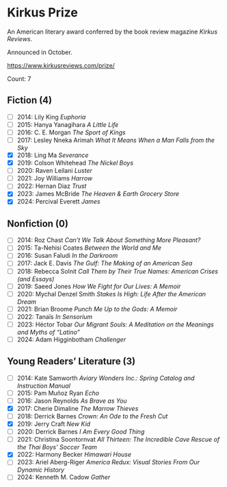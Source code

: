 # Kirkus Prize

An American literary award conferred by the book review magazine _Kirkus Reviews_.

Announced in October.

https://www.kirkusreviews.com/prize/

Count: 7

## Fiction (4)

- [ ] 2014: Lily King _Euphoria_
- [ ] 2015: Hanya Yanagihara _A Little Life_
- [ ] 2016: C. E. Morgan _The Sport of Kings_
- [ ] 2017: Lesley Nneka Arimah _What It Means When a Man Falls from the Sky_
- [x] 2018: Ling Ma _Severance_
- [x] 2019: Colson Whitehead _The Nickel Boys_
- [ ] 2020: Raven Leilani _Luster_
- [ ] 2021: Joy Williams _Harrow_
- [ ] 2022: Hernan Diaz _Trust_
- [x] 2023: James McBride _The Heaven & Earth Grocery Store_
- [x] 2024: Percival Everett _James_

## Nonfiction (0)

- [ ] 2014: Roz Chast _Can’t We Talk About Something More Pleasant?_
- [ ] 2015: Ta-Nehisi Coates _Between the World and Me_
- [ ] 2016: Susan Faludi _In the Darkroom_
- [ ] 2017: Jack E. Davis _The Gulf: The Making of an American Sea_
- [ ] 2018: Rebecca Solnit _Call Them by Their True Names: American Crises (and Essays)_
- [ ] 2019: Saeed Jones _How We Fight for Our Lives: A Memoir_
- [ ] 2020: Mychal Denzel Smith _Stakes Is High: Life After the American Dream_
- [ ] 2021: Brian Broome _Punch Me Up to the Gods: A Memoir_
- [ ] 2022: Tanaïs _In Sensorium_
- [ ] 2023: Héctor Tobar _Our Migrant Souls: A Meditation on the Meanings and Myths of “Latino”_
- [ ] 2024: Adam Higginbotham _Challenger_

## Young Readers’ Literature (3)

- [ ] 2014: Kate Samworth _Aviary Wonders Inc.: Spring Catalog and Instruction Manual_
- [ ] 2015: Pam Muñoz Ryan _Echo_
- [ ] 2016: Jason Reynolds _As Brave as You_
- [x] 2017: Cherie Dimaline _The Marrow Thieves_
- [ ] 2018: Derrick Barnes _Crown: An Ode to the Fresh Cut_
- [x] 2019: Jerry Craft _New Kid_
- [ ] 2020: Derrick Barnes _I Am Every Good Thing_
- [ ] 2021: Christina Soontornvat _All Thirteen: The Incredible Cave Rescue of the Thai Boys’ Soccer Team_
- [x] 2022: Harmony Becker _Himawari House_
- [ ] 2023: Ariel Aberg-Riger _America Redux: Visual Stories From Our Dynamic History_
- [ ] 2024: Kenneth M. Cadow _Gather_
